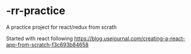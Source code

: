 # -rr-practice

A practice project for react/redux from scrath

Started with react following https://blog.usejournal.com/creating-a-react-app-from-scratch-f3c693b84658   
